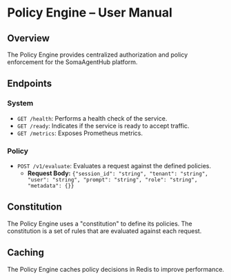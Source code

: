 # Policy Engine – User Manual

## Overview
The Policy Engine provides centralized authorization and policy enforcement for the SomaAgentHub platform.

## Endpoints

### System
- `GET /health`: Performs a health check of the service.
- `GET /ready`: Indicates if the service is ready to accept traffic.
- `GET /metrics`: Exposes Prometheus metrics.

### Policy
- `POST /v1/evaluate`: Evaluates a request against the defined policies.
    - **Request Body:** `{"session_id": "string", "tenant": "string", "user": "string", "prompt": "string", "role": "string", "metadata": {}}`

## Constitution
The Policy Engine uses a "constitution" to define its policies. The constitution is a set of rules that are evaluated against each request.

## Caching
The Policy Engine caches policy decisions in Redis to improve performance.
